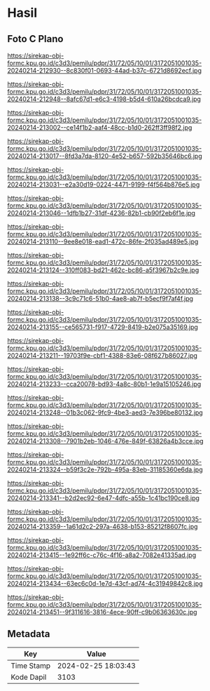 # Hasil

## Foto C Plano

https://sirekap-obj-formc.kpu.go.id/c3d3/pemilu/pdpr/31/72/05/10/01/3172051001035-20240214-212930--8c830f01-0693-44ad-b37c-6721d8692ecf.jpg

https://sirekap-obj-formc.kpu.go.id/c3d3/pemilu/pdpr/31/72/05/10/01/3172051001035-20240214-212948--8afc67d1-e6c3-4198-b5d4-610a26bcdca9.jpg

https://sirekap-obj-formc.kpu.go.id/c3d3/pemilu/pdpr/31/72/05/10/01/3172051001035-20240214-213002--ce14f1b2-aaf4-48cc-b1d0-262ff3ff98f2.jpg

https://sirekap-obj-formc.kpu.go.id/c3d3/pemilu/pdpr/31/72/05/10/01/3172051001035-20240214-213017--8fd3a7da-8120-4e52-b657-592b35646bc6.jpg

https://sirekap-obj-formc.kpu.go.id/c3d3/pemilu/pdpr/31/72/05/10/01/3172051001035-20240214-213031--e2a30d19-0224-4471-9199-f4f564b876e5.jpg

https://sirekap-obj-formc.kpu.go.id/c3d3/pemilu/pdpr/31/72/05/10/01/3172051001035-20240214-213046--1dfb1b27-31df-4236-82b1-cb90f2eb6f1e.jpg

https://sirekap-obj-formc.kpu.go.id/c3d3/pemilu/pdpr/31/72/05/10/01/3172051001035-20240214-213110--9ee8e018-ead1-472c-86fe-2f035ad489e5.jpg

https://sirekap-obj-formc.kpu.go.id/c3d3/pemilu/pdpr/31/72/05/10/01/3172051001035-20240214-213124--310ff083-bd21-462c-bc86-a5f3967b2c9e.jpg

https://sirekap-obj-formc.kpu.go.id/c3d3/pemilu/pdpr/31/72/05/10/01/3172051001035-20240214-213138--3c9c71c6-51b0-4ae8-ab7f-b5ecf9f7af4f.jpg

https://sirekap-obj-formc.kpu.go.id/c3d3/pemilu/pdpr/31/72/05/10/01/3172051001035-20240214-213155--ce565731-f917-4729-8419-b2e075a35169.jpg

https://sirekap-obj-formc.kpu.go.id/c3d3/pemilu/pdpr/31/72/05/10/01/3172051001035-20240214-213211--19703f9e-cbf1-4388-83e6-08f627b86027.jpg

https://sirekap-obj-formc.kpu.go.id/c3d3/pemilu/pdpr/31/72/05/10/01/3172051001035-20240214-213233--cca20078-bd93-4a8c-80b1-1e9a15105246.jpg

https://sirekap-obj-formc.kpu.go.id/c3d3/pemilu/pdpr/31/72/05/10/01/3172051001035-20240214-213248--01b3c062-9fc9-4be3-aed3-7e396be80132.jpg

https://sirekap-obj-formc.kpu.go.id/c3d3/pemilu/pdpr/31/72/05/10/01/3172051001035-20240214-213308--7901b2eb-1046-476e-849f-63826a4b3cce.jpg

https://sirekap-obj-formc.kpu.go.id/c3d3/pemilu/pdpr/31/72/05/10/01/3172051001035-20240214-213324--b59f3c2e-792b-495a-83eb-31185360e6da.jpg

https://sirekap-obj-formc.kpu.go.id/c3d3/pemilu/pdpr/31/72/05/10/01/3172051001035-20240214-213341--b2d2ec92-6e47-4dfc-a55b-1c41bc190ce8.jpg

https://sirekap-obj-formc.kpu.go.id/c3d3/pemilu/pdpr/31/72/05/10/01/3172051001035-20240214-213359--1a61d2c2-297a-4638-b153-85212f8607fc.jpg

https://sirekap-obj-formc.kpu.go.id/c3d3/pemilu/pdpr/31/72/05/10/01/3172051001035-20240214-213415--1e92ff6c-c76c-4f16-a8a2-7082e41335ad.jpg

https://sirekap-obj-formc.kpu.go.id/c3d3/pemilu/pdpr/31/72/05/10/01/3172051001035-20240214-213434--63ec6c0d-1e7d-43cf-ad74-4c31949842c8.jpg

https://sirekap-obj-formc.kpu.go.id/c3d3/pemilu/pdpr/31/72/05/10/01/3172051001035-20240214-213451--9f311616-3816-4ece-90ff-c9b06363630c.jpg


## Metadata

| Key        | Value               |
| ---------- | ------------------- |
| Time Stamp | 2024-02-25 18:03:43 |
| Kode Dapil | 3103                |



